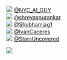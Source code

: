
 ![](http://pbs.twimg.com/profile_images/1334883653441171459/UNF9wch8_normal.jpg) [@NYC_AI_GUY](https://twitter.com/NYC_AI_GUY)<br>![](http://pbs.twimg.com/profile_images/1193102476045516800/BtOvQsbe_normal.jpg) [@shreyaspurankar](https://twitter.com/shreyaspurankar)<br>![](http://abs.twimg.com/sticky/default_profile_images/default_profile_normal.png) [@Shubhamjag1](https://twitter.com/Shubhamjag1)<br>![](http://pbs.twimg.com/profile_images/1352692105118949379/bMqsTgyn_normal.jpg) [@IvanCaceres](https://twitter.com/IvanCaceres)<br>![](http://pbs.twimg.com/profile_images/927848803406790657/JVimM200_normal.jpg) [@StarsUncovered](https://twitter.com/StarsUncovered)<br> 

![](https://visitor-badge.laobi.icu/badge?page_id=ponder)
